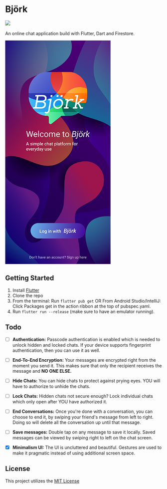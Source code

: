 # Björk
![](https://img.shields.io/badge/status-under%20construction-red)

An online chat application build with Flutter, Dart and Firestore. 

![](images/image.png)
## Getting Started
1. Install [Flutter](https://flutter.io)
2. Clone the repo
3. From the terminal: Run ```flutter pub get``` OR 
   From Android Studio/IntelliJ: Click Packages get in the action ribbon at the top of pubspec.yaml.
4. Run ```flutter run --release``` (make sure to have an emulator running).

## Todo

- [ ]  **Authentication:** Passcode authentication is enabled which is needed to unlock hidden and locked chats. If your device supports fingerprint authentication, then you can use it as well.

- [ ]  **End-To-End Encryption:** Your messages are encrypted right from the moment you send it. This makes sure that only the recipient receives the message and <b>NO ONE ELSE.</b>

- [ ]  **Hide Chats:** You can hide chats to protect against prying eyes. YOU will have to authorize to unhide the chats.

- [ ]  **Lock Chats:** Hidden chats not secure enough? Lock individual chats which only open after YOU have authorized it.

- [ ]  **End Conversations:** Once you're done with a conversation, you can choose to end it, by swiping your friend's message from left to right. Doing so will delete all the conversation up until that message. 

- [ ]  **Save messages:** Double tap on any message to save it locally. Saved messages can be viewed by swiping right to left on the chat screen.

- [x]  **Minimalism UI:** The UI is uncluttered and beautiful. Gestures are used to make it pragmatic instead of using additional screen space.




## License

This project utilizes the [MIT License](https://github.com/aaronoe/FlutterCinematic/blob/master/LICENSE "Project License")
